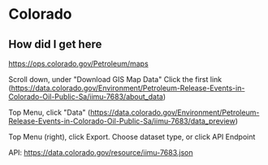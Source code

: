 # Colorado

## How did I get here
https://ops.colorado.gov/Petroleum/maps

Scroll down, under "Download GIS Map Data" Click the first link (https://data.colorado.gov/Environment/Petroleum-Release-Events-in-Colorado-Oil-Public-Sa/iimu-7683/about_data)

Top Menu, click "Data" (https://data.colorado.gov/Environment/Petroleum-Release-Events-in-Colorado-Oil-Public-Sa/iimu-7683/data_preview)

Top Menu (right), click Export. Choose dataset type, or click API Endpoint


API: https://data.colorado.gov/resource/iimu-7683.json